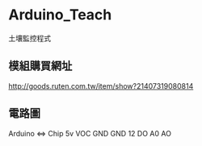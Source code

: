 # Arduino_Teach
土壤監控程式

## 模組購買網址
http://goods.ruten.com.tw/item/show?21407319080814

## 電路圖
Arduino <=> Chip
5v          VOC
GND         GND
12          DO
A0          AO
